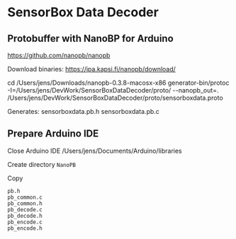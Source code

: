 # SensorBox Data Decoder



## Protobuffer with NanoBP for Arduino
https://github.com/nanopb/nanopb

Download binaries: 
https://jpa.kapsi.fi/nanopb/download/

cd /Users/jens/Downloads/nanopb-0.3.8-macosx-x86
generator-bin/protoc -I=/Users/jens/DevWork/SensorBoxDataDecoder/proto/ --nanopb_out=. /Users/jens/DevWork/SensorBoxDataDecoder/proto/sensorboxdata.proto

Generates:
sensorboxdata.pb.h
sensorboxdata.pb.c


## Prepare Arduino IDE

Close Arduino IDE
/Users/jens/Documents/Arduino/libraries

Create directory 
`NanoPB`

Copy
```
pb.h
pb_common.c
pb_common.h
pb_decode.c
pb_decode.h
pb_encode.c
pb_encode.h
```
